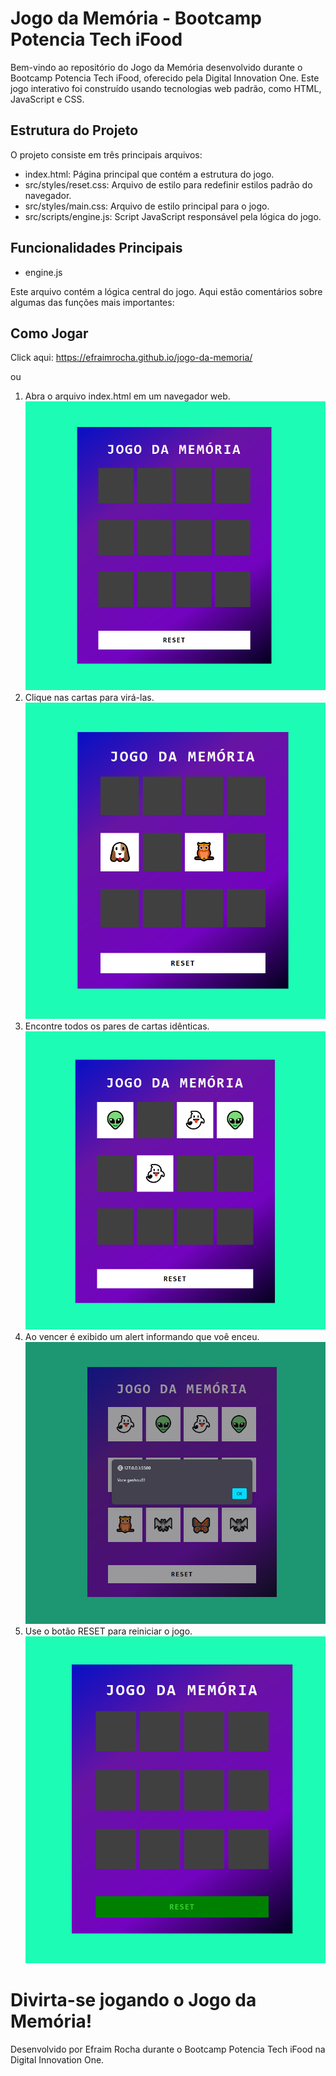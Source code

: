 # Jogo da Memória - Bootcamp Potencia Tech iFood

Bem-vindo ao repositório do Jogo da Memória desenvolvido durante o Bootcamp Potencia Tech iFood, oferecido pela Digital Innovation One. Este jogo interativo foi construído usando tecnologias web padrão, como HTML, JavaScript e CSS.

## Estrutura do Projeto

O projeto consiste em três principais arquivos:

* index.html: Página principal que contém a estrutura do jogo.
* src/styles/reset.css: Arquivo de estilo para redefinir estilos padrão do navegador.
* src/styles/main.css: Arquivo de estilo principal para o jogo.
* src/scripts/engine.js: Script JavaScript responsável pela lógica do jogo.

## Funcionalidades Principais

* engine.js

Este arquivo contém a lógica central do jogo. Aqui estão comentários sobre algumas das funções mais importantes:



## Como Jogar

Click aqui:
https://efraimrocha.github.io/jogo-da-memoria/

ou

1. Abra o arquivo index.html em um navegador web.
![Alt text](./src/images/image.png)
2. Clique nas cartas para virá-las.
![Alt text](./src/images/image-1.png)
3. Encontre todos os pares de cartas idênticas.
![Alt text](./src/images/image-2.png)
4. Ao vencer é exibido um alert informando que voê enceu.
![Alt text](./src/images/image-3.png)
5. Use o botão RESET para reiniciar o jogo.
![Alt text](./src/images/image-4.png)

# Divirta-se jogando o Jogo da Memória!

Desenvolvido por Efraim Rocha durante o Bootcamp Potencia Tech iFood na Digital Innovation One.

